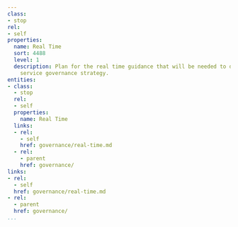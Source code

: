 ```yaml
---
class:
- stop
rel:
- self
properties:
  name: Real Time
  sort: 4488
  level: 1
  description: Plan for the real time guidance that will be needed to drive a wider
    service governance strategy.
entities:
- class:
  - stop
  rel:
  - self
  properties:
    name: Real Time
  links:
  - rel:
    - self
    href: governance/real-time.md
  - rel:
    - parent
    href: governance/
links:
- rel:
  - self
  href: governance/real-time.md
- rel:
  - parent
  href: governance/
...
```

